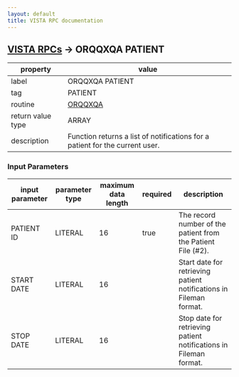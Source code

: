 ```yaml
---
layout: default
title: VISTA RPC documentation
---
```




## [VISTA RPCs](TableOfContent.md) &#8594; ORQQXQA PATIENT 

 property | value 
--- | --- 
 label | ORQQXQA PATIENT
 tag | PATIENT
 routine | [ORQQXQA](http://code.osehra.org/dox/Routine_ORQQXQA_source.html)
 return value type | ARRAY
 description | Function returns a list of notifications for a patient for the current user.

### Input Parameters

| input parameter | parameter type | maximum data length | required | description | 
| --- | --- | --- | --- | --- | 
| PATIENT ID | LITERAL | 16 | true | The record number of the patient from the Patient File (#2). | 
| START DATE | LITERAL | 16 |  | Start date for retrieving patient notifications in Fileman format. | 
| STOP DATE | LITERAL | 16 |  | Stop date for retrieving patient notifications in Fileman format. | 